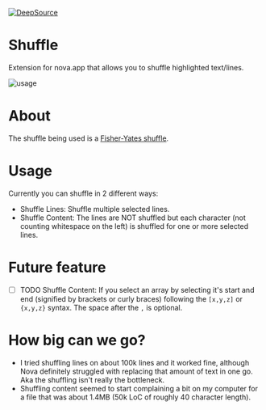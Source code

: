 [![DeepSource](https://deepsource.io/gh/chrisdl/nova-shuffle.svg/?label=active+issues&show_trend=true)](https://deepsource.io/gh/chrisdl/nova-shuffle/?ref=repository-badge)

# Shuffle

Extension for nova.app that allows you to shuffle highlighted text/lines.

![usage](https://raw.githubusercontent.com/chrisdl/nova-shuffle/master/SHFL.gif)

# About

The shuffle being used is a [Fisher-Yates shuffle](https://bost.ocks.org/mike/shuffle/).

# Usage

Currently you can shuffle in 2 different ways:

  - Shuffle Lines: Shuffle multiple selected lines.
  - Shuffle Content: The lines are NOT shuffled but each character (not counting whitespace on the left) is shuffled for one or more selected lines.

# Future feature

  - [ ] TODO Shuffle Content: If you select an array by selecting it's start and end (signified by brackets or curly braces) following the `[x,y,z]` or `{x,y,z}` syntax. The space after the `,` is optional.

# How big can we go?

 - I tried shuffling lines on about 100k lines and it worked fine, although Nova definitely struggled with replacing that amount of text in one go. Aka the shuffling isn't really the bottleneck.
 - Shuffling content seemed to start complaining a bit on my computer for a file that was about 1.4MB (50k LoC of roughly 40 character length).

